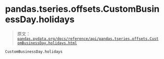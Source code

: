 # pandas.tseries.offsets.CustomBusinessDay.holidays

> 原文：[`pandas.pydata.org/docs/reference/api/pandas.tseries.offsets.CustomBusinessDay.holidays.html`](https://pandas.pydata.org/docs/reference/api/pandas.tseries.offsets.CustomBusinessDay.holidays.html)

```py
CustomBusinessDay.holidays
```
